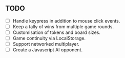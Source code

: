 ## TODO
- [ ] Handle keypress in addition to mouse click events.
- [ ] Keep a tally of wins from multiple game rounds.
- [ ] Customisation of tokens and board sizes.
- [ ] Game continuity via LocalStorage.
- [ ] Support networked multiplayer.
- [ ] Create a Javascript AI opponent.
